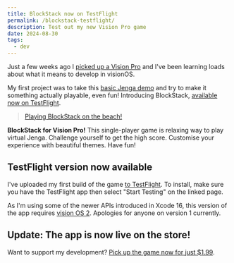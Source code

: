 ```yaml
---
title: BlockStack now on TestFlight
permalink: /blockstack-testflight/
description: Test out my new Vision Pro game
date: 2024-08-30
tags:
  - dev
---
```


Just a few weeks ago I [picked up a Vision Pro](/vision-pro-week-one/) and I've been learning loads about what it means to develop in visionOS.

My first project was to take this [basic Jenga demo](/jenga-in-vision-os/) and try to make it something actually playable, even fun! Introducing BlockStack, [available now on TestFlight](https://testflight.apple.com/join/1e8wHwE9).

<blockquote class="imgur-embed-pub" lang="en" data-id="a/cLbhLN5" data-context="false" ><a href="//imgur.com/a/cLbhLN5">Playing BlockStack on the beach!</a></blockquote><script async src="//s.imgur.com/min/embed.js" charset="utf-8"></script>

**BlockStack for Vision Pro!** This single-player game is relaxing way to play virtual Jenga. Challenge yourself to get the high score. Customise your experience with beautiful themes. Have fun!

## TestFlight version now available

I've uploaded my first build of the game [to TestFlight](https://testflight.apple.com/join/1e8wHwE9). To install, make sure you have the TestFlight app then select "Start Testing" on the linked page.

As I'm using some of the newer APIs introduced in Xcode 16, this version of the app requires [vision OS 2](https://www.apple.com/visionos/visionos-2-preview/). Apologies for anyone on version 1 currently.

## Update: The app is now live on the store!

Want to support my development? [Pick up the game now for just $1.99](https://apps.apple.com/app/blockstack/id6670283686).
